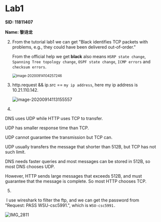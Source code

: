 # Lab1

**SID: 11811407**

**Name: 黎诗龙**



2. From the tutorial lab1 we can get "Black identifies TCP packets with problems, e.g., they could have been delivered out-of-order."

   From the official help we get **black** also means `HSRP state change`, `Spanning Tree topology change`, `OSPF state change`, `ICMP errors` and `checksum errors`.

   <img src="C:\Users\Lori\Desktop\Course\ComputerScience\计安\lab1\pictures\image-20200914104257246.png" alt="image-20200914104257246" style="zoom:80%;" />

   

3. http.request && ip.src == `my ip address`, here my ip address is 10.21.110.142.

   ![image-20200914113155557](C:\Users\Lori\Desktop\Course\ComputerScience\计安\lab1\pictures\image-20200914113155557.png)

4. 

   DNS uses UDP while HTTP uses TCP to transfer.

   UDP has smaller response time than TCP.

   UDP cannot guarantee the transmission but TCP can.

   UDP usually transfers the message that shorter than 512B, but TCP has not such limit.

   

   DNS needs faster queries and most messages can be stored in 512B, so most DNS chooses UDP.

   

   However, HTTP sends large messages that exceeds 512B, and must guarantee that the message is complete. So most HTTP chooses TCP.

   

5. 

​	I use wireshark to filter the ftp, and we can get the password from "Request: PASS WSU-csc5991.", which is `WSU-csc5991.`



![IMG_2811](C:\Users\Lori\Desktop\Course\ComputerScience\计安\lab1\pictures\IMG_2811.JPG)

